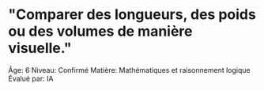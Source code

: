 # "Comparer des longueurs, des poids ou des volumes de manière visuelle."

Âge: 6
Niveau: Confirmé
Matière: Mathématiques et raisonnement logique
Évalué par: IA